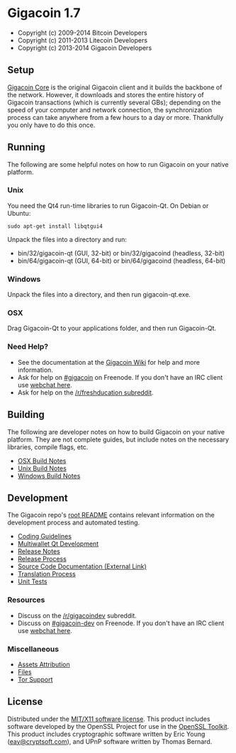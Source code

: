 Gigacoin 1.7
=====================

* Copyright (c) 2009-2014 Bitcoin Developers
* Copyright (c) 2011-2013 Litecoin Developers
* Copyright (c) 2013-2014 Gigacoin Developers


Setup
---------------------
[Gigacoin Core](http://gigacoin.com/en/download) is the original Gigacoin client and it builds the backbone of the network. However, it downloads and stores the entire history of Gigacoin transactions (which is currently several GBs); depending on the speed of your computer and network connection, the synchronization process can take anywhere from a few hours to a day or more. Thankfully you only have to do this once.

Running
---------------------
The following are some helpful notes on how to run Gigacoin on your native platform. 

### Unix

You need the Qt4 run-time libraries to run Gigacoin-Qt. On Debian or Ubuntu:

	sudo apt-get install libqtgui4

Unpack the files into a directory and run:

- bin/32/gigacoin-qt (GUI, 32-bit) or bin/32/gigacoind (headless, 32-bit)
- bin/64/gigacoin-qt (GUI, 64-bit) or bin/64/gigacoind (headless, 64-bit)



### Windows

Unpack the files into a directory, and then run gigacoin-qt.exe.

### OSX

Drag Gigacoin-Qt to your applications folder, and then run Gigacoin-Qt.

### Need Help?

* See the documentation at the [Gigacoin Wiki](http://freshco.in/)
for help and more information.
* Ask for help on [#gigacoin](http://webchat.freenode.net?channels=gigacoin) on Freenode. If you don't have an IRC client use [webchat here](http://webchat.freenode.net?channels=gigacoin).
* Ask for help on the [/r/freshducation subreddit](http://reddit.com/r/freshducation).

Building
---------------------
The following are developer notes on how to build Gigacoin on your native platform. They are not complete guides, but include notes on the necessary libraries, compile flags, etc.

- [OSX Build Notes](build-osx.md)
- [Unix Build Notes](build-unix.md)
- [Windows Build Notes](build-msw.md)

Development
---------------------
The Gigacoin repo's [root README](https://github.com/gigacoin/gigacoin/blob/master/README.md) contains relevant information on the development process and automated testing.

- [Coding Guidelines](coding.md)
- [Multiwallet Qt Development](multiwallet-qt.md)
- [Release Notes](release-notes.md)
- [Release Process](release-process.md)
- [Source Code Documentation (External Link)](https://dev.visucore.com/bitcoin/doxygen/)
- [Translation Process](translation_process.md)
- [Unit Tests](unit-tests.md)

### Resources
* Discuss on the [/r/gigacoindev](http://www.reddit.com/r/gigacoindev) subreddit.
* Discuss on [#gigacoin-dev](http://webchat.freenode.net/?channels=gigacoin-dev) on Freenode. If you don't have an IRC client use [webchat here](http://webchat.freenode.net/?channels=gigacoin-dev).

### Miscellaneous
- [Assets Attribution](assets-attribution.md)
- [Files](files.md)
- [Tor Support](tor.md)

License
---------------------
Distributed under the [MIT/X11 software license](http://www.opensource.org/licenses/mit-license.php).
This product includes software developed by the OpenSSL Project for use in the [OpenSSL Toolkit](http://www.openssl.org/). This product includes
cryptographic software written by Eric Young ([eay@cryptsoft.com](mailto:eay@cryptsoft.com)), and UPnP software written by Thomas Bernard.
